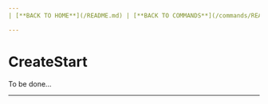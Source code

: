 ```yaml
---
| [**BACK TO HOME**](/README.md) | [**BACK TO COMMANDS**](/commands/README.md) |

---
```

# CreateStart
To be done...

---